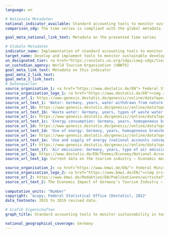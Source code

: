 ```yaml
---
language: en    

# Nationale Metadaten    
national_indicator_available: Standard accounting tools to monitor sustainability in tourism    
comparison_sdg: The time series is compliant with the global metadata.    

goal_meta_national_link_text: Metadata on the presented time series    

# Globale Metadaten    
indicator_name: Implementation of standard accounting tools to monitor the economic and environmental aspects of tourism sustainability    
target_name: Develop and implement tools to monitor sustainable development impacts for sustainable tourism that creates jobs and promotes local culture and products    
un_designated_tier: <a href="https://unstats.un.org/sdgs/iaeg-sdgs/tier-classification/" title="Click here for more information on the UN tier classification."  target="_blank">Tier I</a>    
un_custodian_agency: World Tourism Organization (UNWTO)    
goal_meta_link_text: Metadata on this indicator    
goal_meta_2_link_text:     
goal_meta_3_link_text:         
# Datenquellen
source_organisation_1: <a href="https://www.destatis.de/EN"> Federal Statistical Office (Destatis) </a>
source_organisation_logo_1: <a href="https://www.destatis.de/EN"><img src="https://g205sdgs.github.io/sdg-indicators/public/OrgImgEn/destatis.png" alt="Logo destatis" style="height:60px; width:148px"/></a>
source_url_1: https://www-genesis.destatis.de/genesis//online/data?operation=table&code=85111-0002&bypass=true&language=en
source_url_text_1: 'Water: Germany, years, water withdrawn from nature and water received, homogeneous branches – GENESIS online 85111-0002'
source_url_1b: https://www-genesis.destatis.de/genesis//online/data?operation=table&code=85111-0003&bypass=true&language=en
source_url_text_1b: 'Waste water: Germany, years, types of waste water discharge, homogeneous branches – GENESIS online 85111-0003'
source_url_1c: https://www-genesis.destatis.de/genesis//online/data?operation=table&code=85131-0001&bypass=true&language=en
source_url_text_1c: 'Energy consumption: Germany, years, homogeneous branches – GENESIS online 85131-0001'
source_url_1d: https://www-genesis.destatis.de/genesis//online/data?operation=table&code=85131-0002&bypass=true&language=en
source_url_text_1d: 'Use of energy: Germany, years, homogeneous branches, energy carriers – GENESIS online 85131-0002'
source_url_1e: https://www-genesis.destatis.de/genesis//online/data?operation=table&code=85131-0003&bypass=true&language=en
source_url_text_1e: 'Use and supply of energy (national accounts concept): Germany, years, energy carriers – GENESIS online 85131-0003'
source_url_1f: https://www-genesis.destatis.de/genesis//online/data?operation=table&code=85111-0001&bypass=true&language=en
source_url_text_1f: 'Air emissions: Germany, years, type of air emission, homogeneous branches – GENESIS online 85111-0001'
source_url_1g: https://www.destatis.de/EN/Themes/Economy/National-Accounts-Domestic-Product/Publications/Downloads-National-Accounts-Domestic-Product/current-data-tourism-industry-short-version.pdf
source_url_text_1g: Current data on the tourism industry – Economic meaning and sustainability (data from 2015 onwards)

source_organisation_2: <a href="https://www.bmwi.de/EN/"> Federal Ministry for Economic Affairs and Climate Action </a>
source_organisation_logo_2: <a href="https://www.bmwi.de/EN/"><img src="https://g205sdgs.github.io/sdg-indicators/public/OrgImgEn/bmwk.png" alt="Logo bmwk" style="height:60px; width:148px"/></a>
source_url_2: https://www.bmwi.de/Redaktion/EN/Publikationen/wirtschaftsfaktor-tourismus-deutschland.html
source_url_text_2: The Economic Impact of Germany’s Tourism Industry – Key figures from a high-revenue, cross-sectoral industry (data from 2010)
    
computation_units: "Number"    
copyright: '&copy; Federal Statistical Office (Destatis), 2022'    
data_footnote: 2015 to 2019 revised data.    

# Grafik Eigenschaften    
graph_title: Standard accounting tools to monitor sustainability in tourism    

national_geographical_coverage: Germany    
---
```


<span></span>